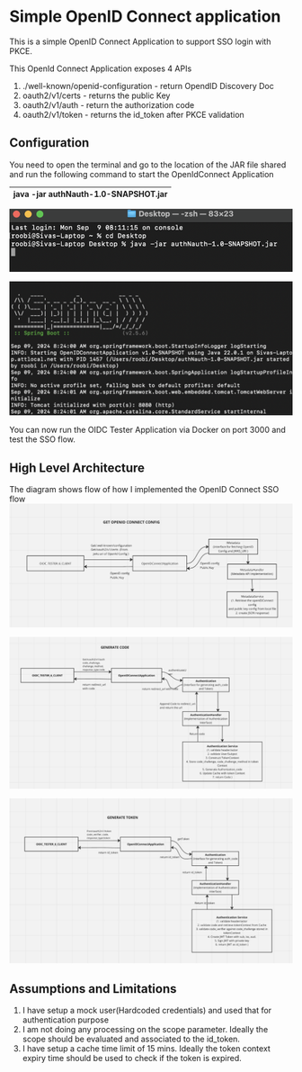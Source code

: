 # Simple OpenID Connect application

This is a simple OpenID Connect Application to support SSO login with PKCE.

This OpenId Connect Application exposes 4 APIs

1. ./well-known/openid-configuration - return OpendID Discovery Doc
2. oauth2/v1/certs - returns the public Key 
3. oauth2/v1/auth - return the authorization code
4. oauth2/v1/token - returns the id_token after PKCE validation

## Configuration

You need to open the terminal and go to the location of the JAR file
shared and run the following command to start the OpenIdConnect Application

| java -jar authNauth-1.0-SNAPSHOT.jar  |
|---                                    |

![runJarCommand.png](runJarCommand.png)

![runServer.png](runServer.png)

You can now run the OIDC Tester Application via Docker on port 3000 and
test the SSO flow.


## High Level Architecture
The diagram shows flow of how I implemented the OpenID Connect SSO flow
![openid.jpeg](openid.jpeg)

![generatecode.jpeg](generatecode.jpeg)

![generatetoken.jpeg](generatetoken.jpeg)

## Assumptions and Limitations

1. I have setup a mock user(Hardcoded credentials) and used that for authentication purpose
2. I am not doing any processing on the scope parameter. Ideally the scope should be evaluated
   and associated to the id_token.
3. I have setup a cache time limit of 15 mins. Ideally the token context expiry time 
   should be used to check if the token is expired. 